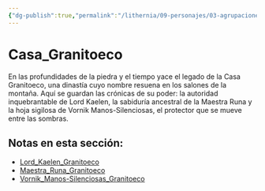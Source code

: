 ```yaml
---
{"dg-publish":true,"permalink":"/lithernia/09-personajes/03-agrupaciones/casa-granitoeco/home/"}
---
```


# Casa_Granitoeco

En las profundidades de la piedra y el tiempo yace el legado de la Casa Granitoeco, una dinastía cuyo nombre resuena en los salones de la montaña. Aquí se guardan las crónicas de su poder: la autoridad inquebrantable de Lord Kaelen, la sabiduría ancestral de la Maestra Runa y la hoja sigilosa de Vornik Manos-Silenciosas, el protector que se mueve entre las sombras.

## Notas en esta sección:
- [Lord_Kaelen_Granitoeco](./Lord_Kaelen_Granitoeco.md)
- [Maestra_Runa_Granitoeco](./Maestra_Runa_Granitoeco.md)
- [Vornik_Manos-Silenciosas_Granitoeco](./Vornik_Manos-Silenciosas_Granitoeco.md)

